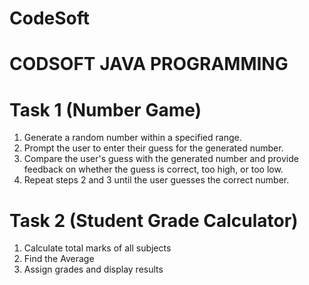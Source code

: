 # CodeSoft
# CODSOFT JAVA PROGRAMMING
# Task 1 (Number Game)
1. Generate a random number within a specified range.
2. Prompt the user to enter their guess for the generated number.
3. Compare the user's guess with the generated number and provide feedback on whether the guess is correct, too high, or too low.
4. Repeat steps 2 and 3 until the user guesses the correct number.
# Task 2 (Student Grade Calculator)
1. Calculate total marks of all subjects 
2. Find the Average
3. Assign grades and display results
